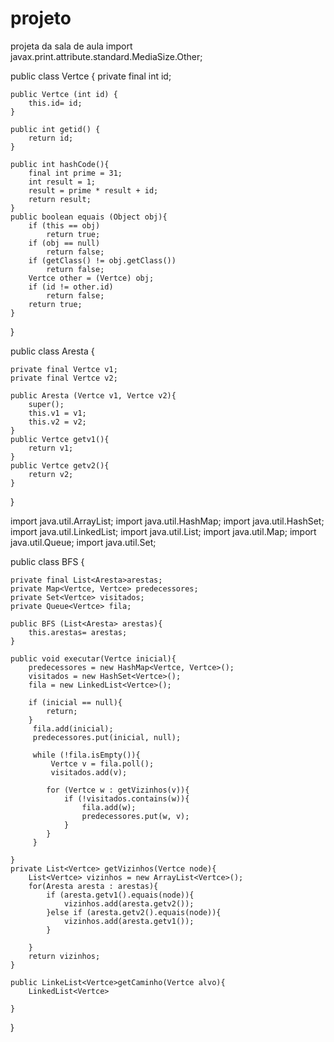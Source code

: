 # projeto
projeta da sala de aula
import javax.print.attribute.standard.MediaSize.Other;

public class Vertce {
	private final int id;
	
	public Vertce (int id) {
		this.id= id;
	}

	public int getid() {
		return id;
	}
	
	public int hashCode(){
		final int prime = 31;
		int result = 1;
		result = prime * result + id;
		return result;
	}
	public boolean equais (Object obj){
		if (this == obj)
			return true;
		if (obj == null)
			return false;
		if (getClass() != obj.getClass())
			return false;
		Vertce other = (Vertce) obj;
		if (id != other.id)
			return false;
		return true;
	}
}

public class Aresta {
	
	private final Vertce v1;
	private final Vertce v2;
	
	public Aresta (Vertce v1, Vertce v2){
		super();
		this.v1 = v1;
		this.v2 = v2;
	}
	public Vertce getv1(){
		return v1;
	}
	public Vertce getv2(){
		return v2;
	}

}



import java.util.ArrayList;
import java.util.HashMap;
import java.util.HashSet;
import java.util.LinkedList;
import java.util.List;
import java.util.Map;
import java.util.Queue;
import java.util.Set;

public class BFS {
	
	private final List<Aresta>arestas;
	private Map<Vertce, Vertce> predecessores;
	private Set<Vertce> visitados;
	private Queue<Vertce> fila;
	
	public BFS (List<Aresta> arestas){
		this.arestas= arestas;
	}
	
	public void executar(Vertce inicial){
		predecessores = new HashMap<Vertce, Vertce>();
		visitados = new HashSet<Vertce>();
		fila = new LinkedList<Vertce>();
		
		if (inicial == null){
			return;
		}
		 fila.add(inicial);
		 predecessores.put(inicial, null);
		 
		 while (!fila.isEmpty()){
			 Vertce v = fila.poll();
			 visitados.add(v);
			 
			for (Vertce w : getVizinhos(v)){
				if (!visitados.contains(w)){
					fila.add(w);
					predecessores.put(w, v);
				}
			}
		 }
	
	}
	private List<Vertce> getVizinhos(Vertce node){
		List<Vertce> vizinhos = new ArrayList<Vertce>();
		for(Aresta aresta : arestas){
			if (aresta.getv1().equais(node)){
				vizinhos.add(aresta.getv2());
			}else if (aresta.getv2().equais(node)){
				vizinhos.add(aresta.getv1());
			}
			
		}
		return vizinhos;
	}

	public LinkeList<Vertce>getCaminho(Vertce alvo){
		LinkedList<Vertce>
		
	}
	
}


